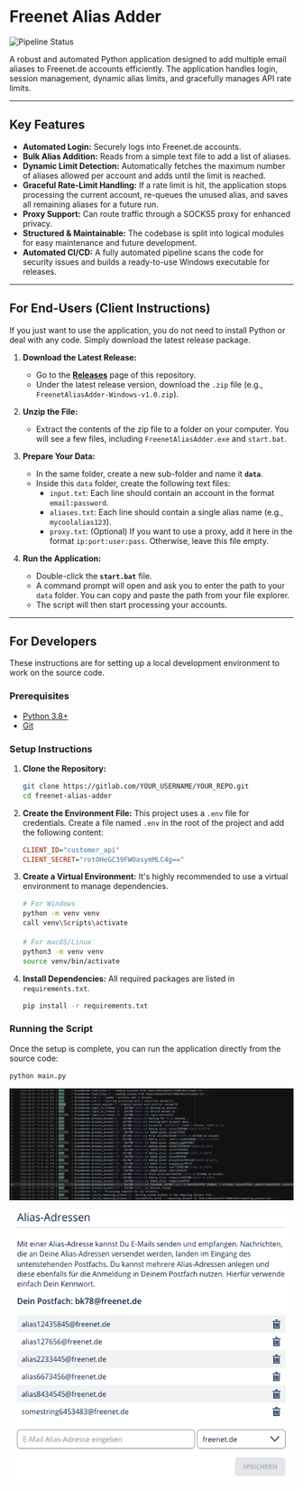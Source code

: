 # Freenet Alias Adder

![Pipeline Status](https://gitlab.com/YOUR_USERNAME/YOUR_REPO/-/badges/main/pipeline.svg)

A robust and automated Python application designed to add multiple email aliases to Freenet.de accounts efficiently. The application handles login, session management, dynamic alias limits, and gracefully manages API rate limits.

---

## Key Features

*   **Automated Login:** Securely logs into Freenet.de accounts.
*   **Bulk Alias Addition:** Reads from a simple text file to add a list of aliases.
*   **Dynamic Limit Detection:** Automatically fetches the maximum number of aliases allowed per account and adds until the limit is reached.
*   **Graceful Rate-Limit Handling:** If a rate limit is hit, the application stops processing the current account, re-queues the unused alias, and saves all remaining aliases for a future run.
*   **Proxy Support:** Can route traffic through a SOCKS5 proxy for enhanced privacy.
*   **Structured & Maintainable:** The codebase is split into logical modules for easy maintenance and future development.
*   **Automated CI/CD:** A fully automated pipeline scans the code for security issues and builds a ready-to-use Windows executable for releases.

---

## For End-Users (Client Instructions)

If you just want to use the application, you do not need to install Python or deal with any code. Simply download the latest release package.

1.  **Download the Latest Release:**
    *   Go to the **[Releases](https://gitlab.com/YOUR_USERNAME/YOUR_REPO/-/releases)** page of this repository.
    *   Under the latest release version, download the `.zip` file (e.g., `FreenetAliasAdder-Windows-v1.0.zip`).

2.  **Unzip the File:**
    *   Extract the contents of the zip file to a folder on your computer. You will see a few files, including `FreenetAliasAdder.exe` and `start.bat`.

3.  **Prepare Your Data:**
    *   In the same folder, create a new sub-folder and name it **`data`**.
    *   Inside this `data` folder, create the following text files:
        *   `input.txt`: Each line should contain an account in the format `email:password`.
        *   `aliases.txt`: Each line should contain a single alias name (e.g., `mycoolalias123`).
        *   `proxy.txt`: (Optional) If you want to use a proxy, add it here in the format `ip:port:user:pass`. Otherwise, leave this file empty.

4.  **Run the Application:**
    *   Double-click the **`start.bat`** file.
    *   A command prompt will open and ask you to enter the path to your `data` folder. You can copy and paste the path from your file explorer.
    *   The script will then start processing your accounts.

---

## For Developers

These instructions are for setting up a local development environment to work on the source code.

### Prerequisites

*   [Python 3.8+](https://www.python.org/downloads/)
*   [Git](https://git-scm.com/downloads)

### Setup Instructions

1.  **Clone the Repository:**
    ```bash
    git clone https://gitlab.com/YOUR_USERNAME/YOUR_REPO.git
    cd freenet-alias-adder
    ```

2.  **Create the Environment File:**
    This project uses a `.env` file for credentials. Create a file named `.env` in the root of the project and add the following content:
    ```ini
    CLIENT_ID="customer_api"
    CLIENT_SECRET="rotOHeGC39FWOasymMLC4g=="
    ```

3.  **Create a Virtual Environment:**
    It's highly recommended to use a virtual environment to manage dependencies.
    ```bash
    # For Windows
    python -m venv venv
    call venv\Scripts\activate

    # For macOS/Linux
    python3 -m venv venv
    source venv/bin/activate
    ```

4.  **Install Dependencies:**
    All required packages are listed in `requirements.txt`.
    ```bash
    pip install -r requirements.txt
    ```

### Running the Script

Once the setup is complete, you can run the application directly from the source code:

```bash
python main.py
```

[<img src="docs/images/img_01.png" width="1000"/>]()

[<img src="docs/images/img_02.png" width="800"/>]()

